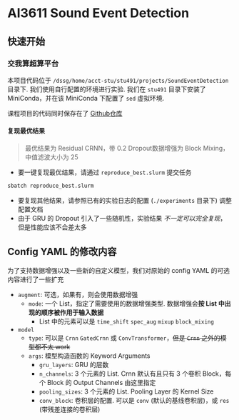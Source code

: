 # AI3611 Sound Event Detection

## 快速开始

### 交我算超算平台

本项目代码位于 `/dssg/home/acct-stu/stu491/projects/SoundEventDetection` 目录下. 我们使用自行配置的环境进行实验. 我们在 `stu491` 目录下安装了 MiniConda，并在该 MiniConda 下配置了 `sed` 虚拟环境.

课程项目的代码同时保存在了 [Github仓库](https://github.com/YBRua/AI3611Projects)

#### 复现最优结果

> 最优结果为 Residual CRNN，带 0.2 Dropout数据增强为 Block Mixing，中值滤波大小为 25

- 要一键复现最优结果，请通过 `reproduce_best.slurm` 提交任务

```sh
sbatch reproduce_best.slurm
```

- 要复现其他结果，请参照已有的实验日志的配置 (`./experiments` 目录下) 调整配置文档
- 由于 GRU 的 Dropout 引入了一些随机性，实验结果 *不一定可以完全复现*，但是性能应该不会差太多

## Config YAML 的修改内容

为了支持数据增强以及一些新的自定义模型，我们对原始的 config YAML 的可选内容进行了一些扩充

- `augment`: 可选，如果有，则会使用数据增强
  - `mode`: 一个 List，指定了需要使用的数据增强类型. 数据增强会**按 List 中出现的顺序被作用于输入数据**
    - List 中的元素可以是 `time_shift` `spec_aug` `mixup` `block_mixing`
- `model`
  - `type`: 可以是 `Crnn` `GatedCrnn` 或 `ConvTransformer`，~~但是 `Crnn` 之外的模型都不太 work~~
  - `args`: 模型构造函数的 Keyword Arguments
    - `gru_layers`: GRU 的层数
    - `n_channels`: 3 个元素的 List. Crnn 默认有且只有 3 个卷积 Block，每个 Block 的 Output Channels 由这里指定
    - `pooling_sizes`: 3 个元素的 List. Pooling Layer 的 Kernel Size
    - `conv_block`: 卷积层的配置. 可以是 `conv` (默认的基线卷积层)，或 `res` (带残差连接的卷积层)
